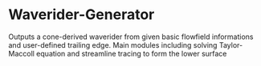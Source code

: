 # Waverider-Generator
 Outputs a cone-derived waverider from given basic flowfield informations and user-defined trailing edge. Main modules including solving Taylor-Maccoll equation and streamline tracing to form the lower surface

